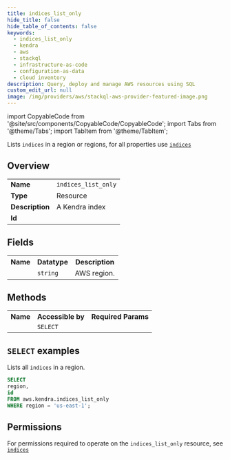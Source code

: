 ```yaml
---
title: indices_list_only
hide_title: false
hide_table_of_contents: false
keywords:
  - indices_list_only
  - kendra
  - aws
  - stackql
  - infrastructure-as-code
  - configuration-as-data
  - cloud inventory
description: Query, deploy and manage AWS resources using SQL
custom_edit_url: null
image: /img/providers/aws/stackql-aws-provider-featured-image.png
---
```


import CopyableCode from '@site/src/components/CopyableCode/CopyableCode';
import Tabs from '@theme/Tabs';
import TabItem from '@theme/TabItem';

Lists <code>indices</code> in a region or regions, for all properties use <a href="/providers/aws/serviceName/indices/"><code>indices</code></a>

## Overview
<table><tbody>
<tr><td><b>Name</b></td><td><code>indices_list_only</code></td></tr>
<tr><td><b>Type</b></td><td>Resource</td></tr>
<tr><td><b>Description</b></td><td>A Kendra index</td></tr>
<tr><td><b>Id</b></td><td><CopyableCode code="aws.kendra.indices_list_only" /></td></tr>
</tbody></table>

## Fields
<table><tbody><tr><th>Name</th><th>Datatype</th><th>Description</th></tr><tr><td><CopyableCode code="region" /></td><td><code>string</code></td><td>AWS region.</td></tr>
</tbody></table>

## Methods

<table><tbody>
  <tr>
    <th>Name</th>
    <th>Accessible by</th>
    <th>Required Params</th>
  </tr>
  <tr>
    <td><CopyableCode code="list_resources" /></td>
    <td><code>SELECT</code></td>
    <td><CopyableCode code="region" /></td>
  </tr>
</tbody></table>

## `SELECT` examples
Lists all <code>indices</code> in a region.
```sql
SELECT
region,
id
FROM aws.kendra.indices_list_only
WHERE region = 'us-east-1';
```


## Permissions

For permissions required to operate on the <code>indices_list_only</code> resource, see <a href="/providers/aws/kendra/indices/#permissions"><code>indices</code></a>

